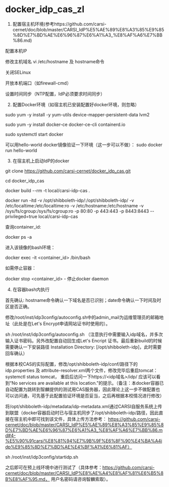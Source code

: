 # docker_idp_cas_zl
1. 配置宿主机环境(参考https://github.com/carsi-cernet/doc/blob/master/CARSI_IdP%E5%AE%89%E8%A3%85%E9%85%8D%E7%BD%AE%E6%96%87%E6%A1%A3_%E8%AF%A6%E7%BB%86.md)

配置本机IP

修改主机域名 vi /etc/hostname 及 hostname命令

关闭SELinux

开放本机端口（如firewall-cmd）

设置时间同步（NTP配置，IdP必须要求时间同步）

2. 配置Docker环境（如宿主机已安装配置好docker环境，则忽略）

sudo yum -y install -y yum-utils device-mapper-persistent-data lvm2

sudo yum -y install docker-ce docker-ce-cli containerd.io

sudo systemctl start docker

可以用hello-world docker镜像验证一下环境（这一步可以不做）： sudo docker run hello-world

3. 在宿主机上启动IdP的docker

git clone https://github.com/carsi-cernet/docker_idp_cas.git

cd docker_idp_cas

docker build --rm -t local/carsi-idp-cas .

docker run -itd -v /opt/shibboleth-idp/:/opt/shibboleth-idp/ -v /etc/localtime:/etc/localtime:ro -v /etc/hostname:/etc/hostname -v /sys/fs/cgroup:/sys/fs/cgroup:ro -p 80:80 -p 443:443 -p 8443:8443 --privileged=true local/carsi-idp-cas

查询container_id:

docker ps -a

进入该镜像的bash环境：

docker exec -it <container_id> /bin/bash

如需停止容器：

docker stop <container_id> - 停止docker daemon

4. 在容器bash内执行

首先确认: hostname命令确认一下域名是否已识别；date命令确认一下时间及时区是否正确。

修改/root/inst/idp3config/autoconfig.sh中的admin_mail为运维管理员的邮箱地址（此处是在Let's Encrypt申请网站证书时使用的）。

sh /root/inst/idp3config/autoconfig.sh  （注意执行中需要输入idp域名，并多次输入证书密码。另外改配置自动回生成Let's Encript 证书。最后重新build的时候需要确认一下安装路径 Installation Directory: [/opt/shibboleth-idp]，此时需要回车确认）

根据本校CAS的实际配置，修改/opt/shibboleth-idp/conf/路径下的 idp.properties 及 attribute-resolver.xml两个文件，修改完毕后重启tomcat：systemctl status tomcat， 重启后访问一下https://<idp域名>/idp/ 应该可以看到“No services are available at this location.”的提示。（备注：本docker容器已自动配置为跳转到智麟提供的测试用CAS服务器，因此理论上这一步不做配置也可以访问通，可先基于此配置验证环境是否妥当，之后再根据本校情况进行修改）

将/opt/shibboleth-idp/metadata/idp-metadata.xml通过CARSI自服务系统上传到联盟（docker容器启动时已与宿主机同步了/opt/shibboleth-idp/路径，因此直接在宿主机中即可找到该文件，具体上传方法参考： https://github.com/carsi-cernet/doc/blob/master/CARSI_IdP%E5%AE%89%E8%A3%85%E9%85%8D%E7%BD%AE%E6%96%87%E6%A1%A3_%E8%AF%A6%E7%BB%86.md#4-%E5%90%91carsi%E8%81%94%E7%9B%9F%E6%8F%90%E4%BA%A4idp%E9%85%8D%E7%BD%AE%E4%BF%A1%E6%81%AF）

sh /root/inst/idp3config/startidp.sh

之后即可在预上线环境中进行测试了（具体参考：https://github.com/carsi-cernet/doc/blob/master/CARSI_IdP%E8%AE%A4%E8%AF%81%E6%B5%8B%E8%AF%95.md， 用户名密码请咨询智麟索取）。
